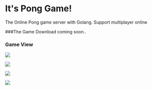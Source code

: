 # It's Pong Game!
The Online Pong game server with Golang.
Support multiplayer online

###The Game Download
 coming soon..

### Game View

![](https://i.imgur.com/yFmyAsU.jpg)

![](https://i.imgur.com/51AnAF3.jpg)

![](https://i.imgur.com/hGUjhUs.jpg)

![](https://i.imgur.com/55KLm0t.gif)
